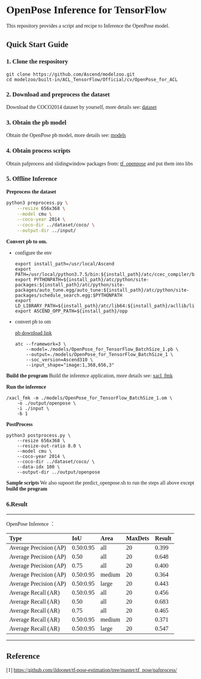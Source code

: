 # <font face="微软雅黑">

# OpenPose Inference for TensorFlow
This repository provides a script and recipe to Inference the OpenPose model.

## Quick Start Guide
### 1. Clone the respository
```shell
git clone https://github.com/Ascend/modelzoo.git
cd modelzoo/built-in/ACL_TensorFlow/Official/cv/OpenPose_for_ACL
```

### 2. Download and preprocess the dataset

Download the COCO2014 dataset by yourself, more details see: [dataset](./dataset/coco/README.md)


### 3. Obtain the pb model

Obtain the OpenPose pb model, more details see: [models](./models/README.md)

### 4. Obtain process scripts

Obtain pafprocess and slidingwindow packages from: [tf_openpose](https://github.com/BoomFan/openpose-tf/tree/master/tf_pose) and put them into libs


### 5. Offline Inference
**Preprocess the dataset**
```Bash
python3 preprocess.py \
    --resize 656x368 \
    --model cmu \
    --coco-year 2014 \
    --coco-dir ../dataset/coco/ \
    --output-dir ../input/

```

**Convert pb to om.**
- configure the env

  ```
  export install_path=/usr/local/Ascend
  export PATH=/usr/local/python3.7.5/bin:${install_path}/atc/ccec_compiler/bin:${install_path}/atc/bin:$PATH
  export PYTHONPATH=${install_path}/atc/python/site-packages:${install_path}/atc/python/site-packages/auto_tune.egg/auto_tune:${install_path}/atc/python/site-packages/schedule_search.egg:$PYTHONPATH
  export LD_LIBRARY_PATH=${install_path}/atc/lib64:${install_path}/acllib/lib64:$LD_LIBRARY_PATH
  export ASCEND_OPP_PATH=${install_path}/opp
  ```

- convert pb to om

  [pb download link](https://modelzoo-train-atc.obs.cn-north-4.myhuaweicloud.com/003_Atc_Models/modelzoo/Official/cv/OpenPose_for_ACL.zip)

  ```
  atc --framework=3 \
      --model=./models/OpenPose_for_TensorFlow_BatchSize_1.pb \
      --output=./models/OpenPose_for_TensorFlow_BatchSize_1 \
      --soc_version=Ascend310 \
      --input_shape="image:1,368,656,3"
  ```

**Build the program**
Build the inference application, more details see: [xacl_fmk](./xacl_fmk/README.md)

**Run the inference**
```
/xacl_fmk -m ./models/OpenPose_for_TensorFlow_BatchSize_1.om \
    -o ./output/openpose \
    -i ./input \
    -b 1
```

**PostProcess**
```
python3 postprocess.py \
    --resize 656x368 \
    --resize-out-ratio 8.0 \
    --model cmu \
    --coco-year 2014 \
    --coco-dir ../dataset/coco/ \
    --data-idx 100 \
    --output-dir ../output/openpose 
```

**Sample scripts**
We also supoort the predict_openpose.sh to run the steps all above except **build the program**

### 6.Result
***
OpenPose Inference ：

| Type | IoU | Area | MaxDets | Result |
| :------- | :------- | :------- | :------- | :------- |
| Average Precision  (AP) | 0.50:0.95 | all | 20 | 0.399 |
| Average Precision  (AP) | 0.50 | all | 20 | 0.648 |
| Average Precision  (AP) | 0.75| all | 20 | 0.400 |
| Average Precision  (AP) | 0.50:0.95 | medium | 20 | 0.364 |
| Average Precision  (AP) | 0.50:0.95 | large | 20 | 0.443 |
| Average Recall     (AR) | 0.50:0.95 | all | 20 | 0.456 |
| Average Recall     (AR) | 0.50 | all | 20 | 0.683 |
| Average Recall     (AR) | 0.75 | all | 20 | 0.465 |
| Average Recall     (AR) | 0.50:0.95 | medium | 20 | 0.371 |
| Average Recall     (AR) | 0.50:0.95 | large | 20 | 0.547 |

***

## Reference

[1] https://github.com/ildoonet/tf-pose-estimation/tree/master/tf_pose/pafprocess/


# </font>